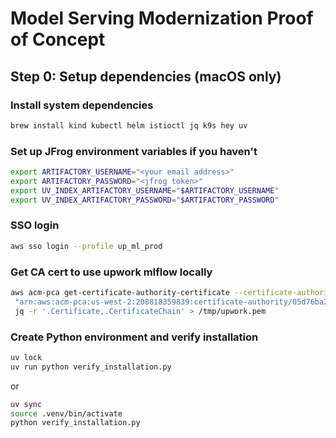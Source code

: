 # Model Serving Modernization Proof of Concept


## Step 0: Setup dependencies (macOS only)

### Install system dependencies

```sh
brew install kind kubectl helm istioctl jq k9s hey uv 
```

### Set up JFrog environment variables if you haven't

```sh
export ARTIFACTORY_USERNAME="<your email address>"
export ARTIFACTORY_PASSWORD="<jfrog token>"
export UV_INDEX_ARTIFACTORY_USERNAME="$ARTIFACTORY_USERNAME"
export UV_INDEX_ARTIFACTORY_PASSWORD="$ARTIFACTORY_PASSWORD"
```

### SSO login

```sh
aws sso login --profile up_ml_prod
```

### Get CA cert to use upwork mlflow locally

```sh
aws acm-pca get-certificate-authority-certificate --certificate-authority-arn \
 "arn:aws:acm-pca:us-west-2:208818359839:certificate-authority/05d76ba2-332d-4c73-9dfd-642f35563b2c" |\
 jq -r '.Certificate,.CertificateChain' > /tmp/upwork.pem
```

### Create Python environment and verify installation

```sh
uv lock
uv run python verify_installation.py
```

or

```sh
uv sync
source .venv/bin/activate
python verify_installation.py
```